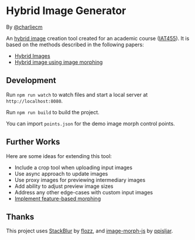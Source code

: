 # Hybrid Image Generator

By [@charliecm](https://twitter.com/charliecm)

An [hybrid image](https://en.wikipedia.org/wiki/Hybrid_image) creation tool created for an academic course ([IAT455](https://www.sfu.ca/students/calendar/2016/fall/courses/iat/455.html)). It is based on the methods described in the following papers:

- [Hybrid Images](http://cvcl.mit.edu/hybrid/OlivaTorralb_Hybrid_Siggraph06.pdf)
- [Hybrid image using image morphing](http://dl.acm.org/citation.cfm?id=2811547)

## Development

Run `npm run watch` to watch files and start a local server at `http://localhost:8080`.

Run `npm run build` to build the project.

You can import `points.json` for the demo image morph control points.

## Further Works

Here are some ideas for extending this tool:

- Include a crop tool when uploading input images
- Use async approach to update images
- Use proxy images for previewing intermediary images
- Add ability to adjust preview image sizes
- Address any other edge-cases with custom input images
- [Implement feature-based morphing](https://www.cs.princeton.edu/courses/archive/fall00/cs426/papers/beier92.pdf)

## Thanks

This project uses [StackBlur](https://github.com/flozz/StackBlur) by [flozz](https://github.com/flozz), and [image-morph-js](https://github.com/ppisljar/image-morph-js) by [ppisljar](https://github.com/ppisljar).